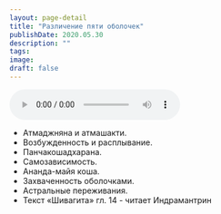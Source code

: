 ```yaml
---
layout: page-detail
title: "Различение пяти оболочек"
publishDate: 2020.05.30
description: ""
tags:
image:
draft: false
---
```


<audio title="2020.05.30 - Различение пяти оболочек.mp3" src="https://filer-api.advayta.org/v1.0/public/files/75434" controls=""></audio>

* Атмаджняна и атмашакти.
* Возбужденность и расплывание.
* Панчакошадхарана.
* Самозависимость.
* Ананда-майя коша.
* Захваченность оболочками.
* Астральные переживания.
* Текст «Шивагита» гл. 14 - читает Индрамантрин

  
